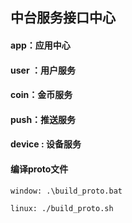 ## 中台服务接口中心

#### app：应用中心

#### user ：用户服务

#### coin：金币服务

#### push：推送服务

#### device : 设备服务

#### 编译proto文件
```
window: .\build_proto.bat

linux: ./build_proto.sh
```